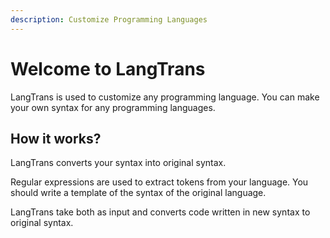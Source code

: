 ```yaml
---
description: Customize Programming Languages
---
```


# Welcome to LangTrans

LangTrans is used to customize any programming language. You can make your own syntax for any programming languages.

## How it works?

LangTrans converts your syntax into original syntax.&#x20;

Regular expressions are used to extract tokens from your language. You should write a template of the syntax of the original language.&#x20;

LangTrans take both as input and converts code written in new syntax to original syntax.



